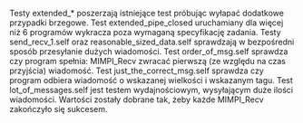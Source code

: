 Testy extended_* poszerzają istniejące test próbując wyłapać dodatkowe przypadki brzegowe.
Test extended_pipe_closed uruchamiany dla więcej niż 6 programów wykracza poza wymaganą specyfikację zadania.
Testy send_recv_1.self oraz reasonable_sized_data.self sprawdzają w bezpośredni sposób przesyłanie dużych wiadomości.
Test order_of_msg.self sprawdza czy program spełnia: MIMPI_Recv zwracać pierwszą (ze względu na czas przyjścia) wiadomość.
Test just_the_correct_msg.self sprawdza czy program odbiera wiadomość o wskazanej wielkości i wskazanym tagu.
Test lot_of_messages.self jest testem wydajnościowym, wysyłającym duże ilości wiadomości. Wartości zostały dobrane tak, żeby każde MIMPI_Recv zakończyło się sukcesem.